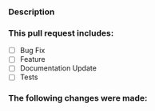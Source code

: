 <!--- Provide a general summary of your changes in the Title above -->

### Description
<!--- Why is this change required? What problem does it solve? Are there any references to link (e.g., Slack conversation or Trello)-->

### This pull request includes:

- [ ] Bug Fix
- [ ] Feature
- [ ] Documentation Update
- [ ] Tests

### The following changes were made:
<!--- List your changes in detail -->

